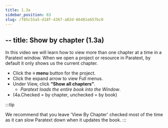```yaml
---
title: 1.3a
sidebar_position: 63
slug: /f85c55a5-d18f-4367-a82d-66481e657bc0
---
```




## -- title: Show by chapter (1.3a)


In this video we will learn how to view more than one chapter at a time in a Paratext window. When we open a project or resource in Paratext, by default it only shows us the current chapter.

- Click the **≡ menu** button for the project.
- Click the expand arrow to view Full menus.
- Under View, click **“Show all chapters”**.
	- _Paratext loads the entire book into the Window_.
- (4a.Checked = by chapter, unchecked = by book)

:::tip


We recommend that you leave 'View By Chapter' checked most of the time as it can slow Paratext down when it updates the book. :::

